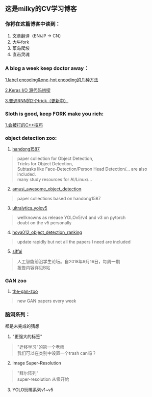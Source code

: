 ## 这是milky的CV学习博客
### 你将在这篇博客中读到：

1. 文章翻译（EN/JP -> CN）
2. 大牛fork
3. 菜鸟爬坡
4. 直击灵魂


### A blog a week keep doctor away：

  [1.label encoding&one-hot encoding的几种方法](训练前1.md)

  [2.Keras I/O 源代码初探](git2.md)

  [3.普通RNN的2个trick（更新中）](rnn_trick1.md)

  
### Sloth is good, keep FORK make you rich:

  [1.会被打的C++技巧](cpp_1.md)
   
  
### object detection zoo:
1. [handong1587](https://handong1587.github.io/deep_learning/2015/10/09/object-detection.html)
> paper collection for Object Detection,  
> Tricks for Object Detection,  
> Subtasks like Face-Detection/Person Head Detection/... are also included.  
> many study resources for AI/Linux/...  

2. [amusi_awesome_object_detection](https://github.com/amusi/awesome-object-detection)
> paper collections based on handong1587

3. [ultralytics_yolov5](https://github.com/ultralytics/yolov5)
> wellknowns as release YOLOv5/v4 and v3 on pytorch  
> doubt on the v5 personally

4. [hoya012_object_detection_ranking](https://github.com/hoya012/deep_learning_object_detection)
> update rapidly but not all the papers I need are included
 
5. [siffai](http://sffai.com/)
> 人工智能前沿学生论坛。自2018年9月16日，每周一期  
> 报告内容详见B站
 
 
### GAN zoo
1. [the-gan-zoo](https://github.com/hindupuravinash/the-gan-zoo)
>  new GAN papers every week
  
 
### 脑洞系列：
都是未完成的猜想

1. "更强大的标签"
> "迁移学习"的第一个老师  
> 我们可以在类别中设置一个trash can吗？
  
2. Image Super-Resolution
> "拜尔阵列"  
> super-resolution 从零开始  

3. YOLO玩嘴系列v1~v5 
